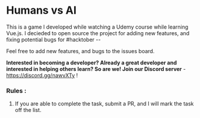 # Humans vs AI
This is a game I developed while watching a Udemy course while learning Vue.js. I decieded to open source the project for adding new features, and fixing potential bugs for #hacktober -- 

Feel free to add new features, and bugs to the issues board. 

**Interested in becoming a developer? Already a great developer and interested in helping others learn? So are we! Join our Discord server** - https://discord.gg/nawvXTy ! 

### Rules : 
1) If you are able to complete the task, submit a PR, and I will mark the task off the list.
